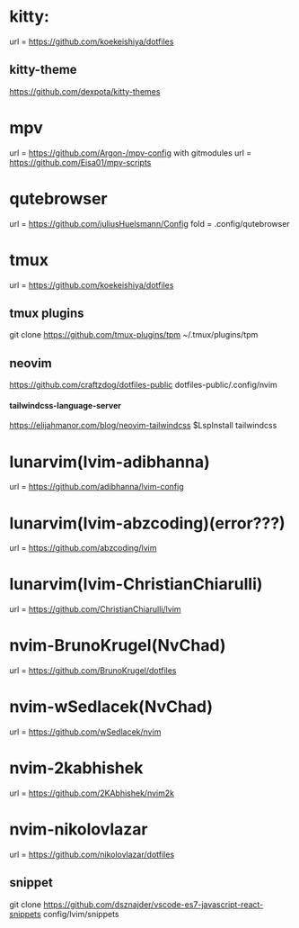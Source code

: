 # kitty:
  url = https://github.com/koekeishiya/dotfiles
## kitty-theme
  https://github.com/dexpota/kitty-themes

# mpv
  url = https://github.com/Argon-/mpv-config with gitmodules
  url = https://github.com/Eisa01/mpv-scripts

# qutebrowser
  url = https://github.com/juliusHuelsmann/Config
  fold = .config/qutebrowser

# tmux
  url = https://github.com/koekeishiya/dotfiles

## tmux plugins
  git clone https://github.com/tmux-plugins/tpm ~/.tmux/plugins/tpm

## neovim
  https://github.com/craftzdog/dotfiles-public
  dotfiles-public/.config/nvim
#### tailwindcss-language-server
  https://elijahmanor.com/blog/neovim-tailwindcss
  $LspInstall tailwindcss

# lunarvim(lvim-adibhanna)
  url = https://github.com/adibhanna/lvim-config

# lunarvim(lvim-abzcoding)(error???)
  url = https://github.com/abzcoding/lvim

# lunarvim(lvim-ChristianChiarulli)
  url = https://github.com/ChristianChiarulli/lvim

# nvim-BrunoKrugel(NvChad)
  url = https://github.com/BrunoKrugel/dotfiles

# nvim-wSedlacek(NvChad)
  url = https://github.com/wSedlacek/nvim

# nvim-2kabhishek
  url = https://github.com/2KAbhishek/nvim2k

# nvim-nikolovlazar
  url = https://github.com/nikolovlazar/dotfiles

## snippet
  git clone https://github.com/dsznajder/vscode-es7-javascript-react-snippets config/lvim/snippets



